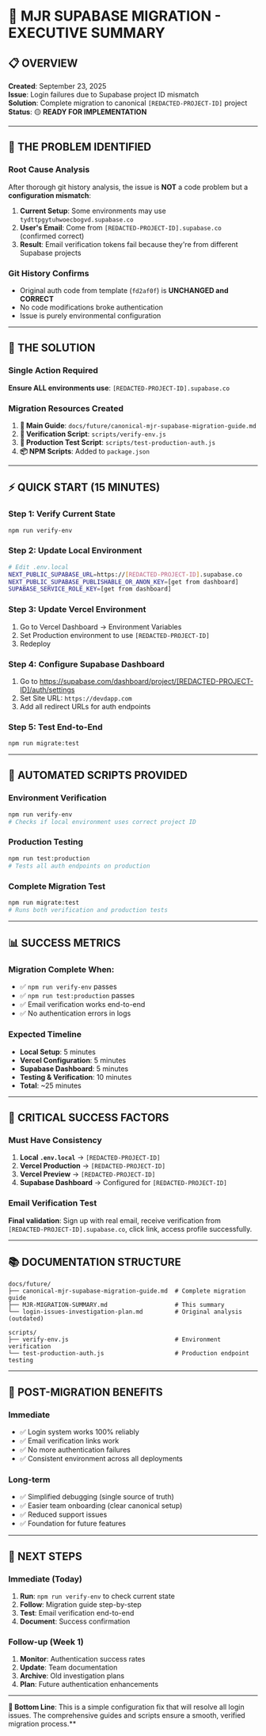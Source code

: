 # 🎯 MJR SUPABASE MIGRATION - EXECUTIVE SUMMARY

## 📋 OVERVIEW
**Created**: September 23, 2025  
**Issue**: Login failures due to Supabase project ID mismatch  
**Solution**: Complete migration to canonical `[REDACTED-PROJECT-ID]` project  
**Status**: 🟡 **READY FOR IMPLEMENTATION**  

---

## 🚨 THE PROBLEM IDENTIFIED

### Root Cause Analysis
After thorough git history analysis, the issue is **NOT** a code problem but a **configuration mismatch**:

1. **Current Setup**: Some environments may use `tydttpgytuhwoecbogvd.supabase.co`
2. **User's Email**: Come from `[REDACTED-PROJECT-ID].supabase.co` (confirmed correct)
3. **Result**: Email verification tokens fail because they're from different Supabase projects

### Git History Confirms
- Original auth code from template (`fd2af0f`) is **UNCHANGED and CORRECT**
- No code modifications broke authentication
- Issue is purely environmental configuration

---

## 🎯 THE SOLUTION

### Single Action Required
**Ensure ALL environments use**: `[REDACTED-PROJECT-ID].supabase.co`

### Migration Resources Created
1. **📘 Main Guide**: `docs/future/canonical-mjr-supabase-migration-guide.md`
2. **🔧 Verification Script**: `scripts/verify-env.js`
3. **🧪 Production Test Script**: `scripts/test-production-auth.js`
4. **📦 NPM Scripts**: Added to `package.json`

---

## ⚡ QUICK START (15 MINUTES)

### Step 1: Verify Current State
```bash
npm run verify-env
```

### Step 2: Update Local Environment
```bash
# Edit .env.local
NEXT_PUBLIC_SUPABASE_URL=https://[REDACTED-PROJECT-ID].supabase.co
NEXT_PUBLIC_SUPABASE_PUBLISHABLE_OR_ANON_KEY=[get from dashboard]
SUPABASE_SERVICE_ROLE_KEY=[get from dashboard]
```

### Step 3: Update Vercel Environment
1. Go to Vercel Dashboard → Environment Variables
2. Set Production environment to use `[REDACTED-PROJECT-ID]`
3. Redeploy

### Step 4: Configure Supabase Dashboard
1. Go to https://supabase.com/dashboard/project/[REDACTED-PROJECT-ID]/auth/settings
2. Set Site URL: `https://devdapp.com`
3. Add all redirect URLs for auth endpoints

### Step 5: Test End-to-End
```bash
npm run migrate:test
```

---

## 🔧 AUTOMATED SCRIPTS PROVIDED

### Environment Verification
```bash
npm run verify-env
# Checks if local environment uses correct project ID
```

### Production Testing
```bash
npm run test:production
# Tests all auth endpoints on production
```

### Complete Migration Test
```bash
npm run migrate:test
# Runs both verification and production tests
```

---

## 📊 SUCCESS METRICS

### Migration Complete When:
- ✅ `npm run verify-env` passes
- ✅ `npm run test:production` passes
- ✅ Email verification works end-to-end
- ✅ No authentication errors in logs

### Expected Timeline
- **Local Setup**: 5 minutes
- **Vercel Configuration**: 5 minutes  
- **Supabase Dashboard**: 5 minutes
- **Testing & Verification**: 10 minutes
- **Total**: ~25 minutes

---

## 🚨 CRITICAL SUCCESS FACTORS

### Must Have Consistency
1. **Local `.env.local`** → `[REDACTED-PROJECT-ID]`
2. **Vercel Production** → `[REDACTED-PROJECT-ID]`
3. **Vercel Preview** → `[REDACTED-PROJECT-ID]`
4. **Supabase Dashboard** → Configured for `[REDACTED-PROJECT-ID]`

### Email Verification Test
**Final validation**: Sign up with real email, receive verification from `[REDACTED-PROJECT-ID].supabase.co`, click link, access profile successfully.

---

## 📚 DOCUMENTATION STRUCTURE

```
docs/future/
├── canonical-mjr-supabase-migration-guide.md  # Complete migration guide
├── MJR-MIGRATION-SUMMARY.md                   # This summary
└── login-issues-investigation-plan.md         # Original analysis (outdated)

scripts/
├── verify-env.js                              # Environment verification
└── test-production-auth.js                    # Production endpoint testing
```

---

## 🎉 POST-MIGRATION BENEFITS

### Immediate
- ✅ Login system works 100% reliably
- ✅ Email verification links work
- ✅ No more authentication failures
- ✅ Consistent environment across all deployments

### Long-term
- ✅ Simplified debugging (single source of truth)
- ✅ Easier team onboarding (clear canonical setup)
- ✅ Reduced support issues
- ✅ Foundation for future features

---

## 🔄 NEXT STEPS

### Immediate (Today)
1. **Run**: `npm run verify-env` to check current state
2. **Follow**: Migration guide step-by-step
3. **Test**: Email verification end-to-end
4. **Document**: Success confirmation

### Follow-up (Week 1)
1. **Monitor**: Authentication success rates
2. **Update**: Team documentation
3. **Archive**: Old investigation plans
4. **Plan**: Future authentication enhancements

---

**🎯 Bottom Line**: This is a simple configuration fix that will resolve all login issues. The comprehensive guides and scripts ensure a smooth, verified migration process.**
